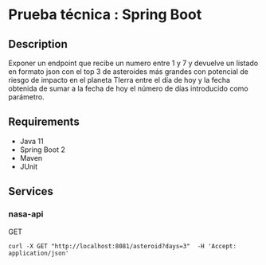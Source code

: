 # Prueba técnica : Spring Boot

## Description

Exponer un endpoint que recibe un numero entre 1 y 7 y devuelve un listado en formato json con el top 3 de asteroides más grandes con potencial de riesgo de impacto en el planeta TIerra entre el día de hoy y la fecha obtenida de sumar a la fecha de hoy el número de días introducido como parámetro.

## Requirements

- Java 11
- Spring Boot 2
- Maven
- JUnit

## Services

### nasa-api
GET

    curl -X GET "http://localhost:8081/asteroid?days=3"  -H 'Accept: application/json'
